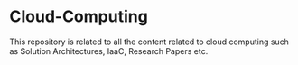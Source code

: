 # Cloud-Computing

This repository is related to all the content related to cloud computing such as Solution Architectures, IaaC, Research Papers etc. 
